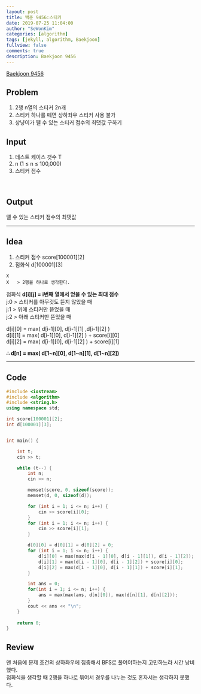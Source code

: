 ```yaml
---
layout: post
title: 백준 9456:스티커
date: 2019-07-25 11:04:00
author: "SeWonKim"
categories: [algorithm]
tags: [jekyll, algorithm, Baekjoon]
fullview: false
comments: true
description: Baekjoon 9456
---
```


[Baekjoon 9456](https://www.acmicpc.net/problem/9456)



## Problem
1. 2행 n열의 스티커 2n개
2. 스티커 하나를 떼면 상하좌우 스티커 사용 불가
3. 상냥이가 뗄 수 있는 스티커 점수의 최댓값 구하기



## Input
1. 테스트 케이스 갯수 T
2. n (1 ≤ n ≤ 100,000)
3. 스티커 점수

​    

## Output
뗄 수 있는 스티커 점수의 최댓값




------



## Idea
1. 스티커 점수 score[100001][2]
2. 점화식 d[100001][3]

```
X
X   > 2행을 하나로 생각한다.
```

점화식 **d\[i][j] = i번째 열에서 얻을 수 있는 최대 점수**      
j:0 > 스티커를 아무것도 뜯지 않았을 때     
j:1 > 위에 스티커만 뜯었을 때     
j:2 > 아래 스티커만 뜯었을 때

  d[i][0] = max( d[i-1][0], d[i-1][1] ,d[i-1][2] )       
  d[i][1] = max( d[i-1][0], d[i-1][2] ) + score[i][0]          
  d[i][2] = max( d[i-1][0], d[i-1][2] ) + score[i][1]

 **∴ d[n] = max( d[1~n][0], d[1~n][1], d[1~n][2])**




------



## Code

```cpp
#include <iostream>
#include <algorithm>
#include <string.h>
using namespace std;

int score[100001][2];
int d[100001][3];


int main() {

	int t;
	cin >> t;

	while (t--) {
		int n;
		cin >> n;

		memset(score, 0, sizeof(score));
		memset(d, 0, sizeof(d));

		for (int i = 1; i <= n; i++) {
			cin >> score[i][0];
		}
		for (int i = 1; i <= n; i++) {
			cin >> score[i][1];
		}

		d[0][0] = d[0][1] = d[0][2] = 0;
		for (int i = 1; i <= n; i++) {
			d[i][0] = max(max(d[i - 1][0], d[i - 1][1]), d[i - 1][2]);
			d[i][1] = max(d[i - 1][0], d[i - 1][2]) + score[i][0];
			d[i][2] = max(d[i - 1][0], d[i - 1][1]) + score[i][1];
		}

		int ans = 0;
		for(int i = 1; i <= n; i++) {
			ans = max(max(ans, d[n][0]), max(d[n][1], d[n][2]));
		}
		cout << ans << "\n";
	}
	
	return 0;
}
```





## Review
맨 처음에 문제 조건의 상하좌우에 집중해서 BFS로 풀어야하는지 고민하느라 시간 낭비했다.       
점화식을 생각할 때 2행을 하나로 묶어서 경우를 나누는 것도 혼자서는 생각하지 못했다.